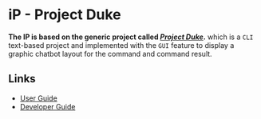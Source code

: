 # iP - Project Duke

**The IP is based on the generic project called _[Project Duke](https://nus-tic4001-ay2122s1.github.io/website/se-book-adapted/projectDuke/index.html)_.** which is a `CLI` text-based project and implemented with the `GUI` feature to display a graphic chatbot layout for the command and command result.

## Links
* [User Guide](UserGuide.md)
* [Developer Guide](DeveloperGuide.md)
